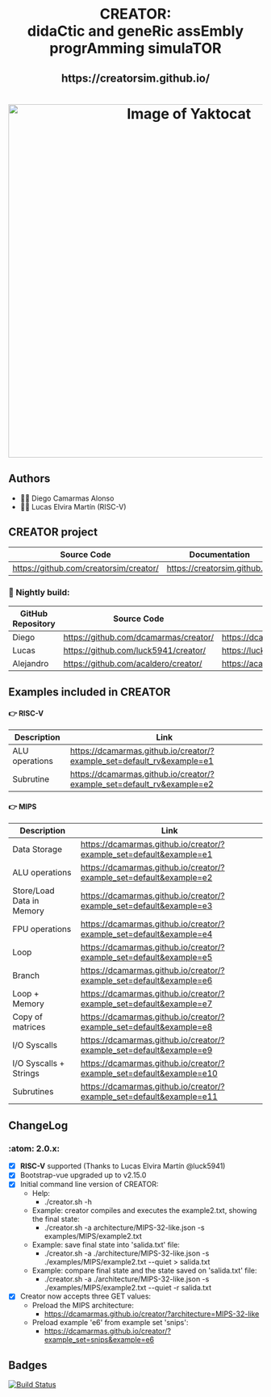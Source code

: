 
<html>
 <h1 align="center">CREATOR: <br>didaCtic and geneRic assEmbly progrAmming simulaTOR</h1>
 <h2 align="center"> https://creatorsim.github.io/ </h2>
 <h1 align="center"><img alt="Image of Yaktocat" width="700vw" src="https://creatorsim.github.io/images/user_mode/execute_program.PNG"></h1>
</html>

## Authors
* :technologist: Diego Camarmas Alonso
* :technologist: Lucas Elvira Martín (RISC-V)


## CREATOR project
 
| Source Code                             | Documentation                  | Creator                                | 
|-----------------------------------------|--------------------------------|----------------------------------------| 
| https://github.com/creatorsim/creator/  |  https://creatorsim.github.io/ |  https://creatorsim.github.io/creator/ | 

### :microscope:	 Nightly build:

| GitHub Repository | Source Code                     | Creator                                | 
|-------------------|-----------------------------------------|----------------------------------------| 
| Diego             | https://github.com/dcamarmas/creator/   |  https://dcamarmas.github.io/creator/  | 
| Lucas             | https://github.com/luck5941/creator/    |  https://luck5941.github.io/creator/   | 
| Alejandro         | https://github.com/acaldero/creator/    |  https://acaldero.github.io/creator/   | 


## Examples included in CREATOR

#### :point_right:	 RISC-V

| Description                | Link                                                                   |
|----------------------------|------------------------------------------------------------------------| 
| ALU operations             | https://dcamarmas.github.io/creator/?example_set=default_rv&example=e1 |
| Subrutine                  | https://dcamarmas.github.io/creator/?example_set=default_rv&example=e2 |

#### :point_right:	 MIPS

| Description                | Link                                                                 |
|----------------------------|----------------------------------------------------------------------|
| Data Storage               | https://dcamarmas.github.io/creator/?example_set=default&example=e1  |
| ALU operations             | https://dcamarmas.github.io/creator/?example_set=default&example=e2  |
| Store/Load Data in Memory  | https://dcamarmas.github.io/creator/?example_set=default&example=e3  |
| FPU operations             | https://dcamarmas.github.io/creator/?example_set=default&example=e4  |
| Loop                       | https://dcamarmas.github.io/creator/?example_set=default&example=e5  |
| Branch                     | https://dcamarmas.github.io/creator/?example_set=default&example=e6  |
| Loop + Memory              | https://dcamarmas.github.io/creator/?example_set=default&example=e7  |
| Copy of matrices           | https://dcamarmas.github.io/creator/?example_set=default&example=e8  |
| I/O Syscalls               | https://dcamarmas.github.io/creator/?example_set=default&example=e9  |
| I/O Syscalls + Strings     | https://dcamarmas.github.io/creator/?example_set=default&example=e10 |
| Subrutines                 | https://dcamarmas.github.io/creator/?example_set=default&example=e11 |
 
    
## ChangeLog

### :atom: 2.0.x:
- [x] **RISC-V** supported (Thanks to Lucas Elvira Martín @luck5941)
- [x] Bootstrap-vue upgraded up to v2.15.0
- [X] Initial command line version of CREATOR: 
     * Help:
       * ./creator.sh -h
     * Example: creator compiles and executes the example2.txt, showing the final state:
       * ./creator.sh -a architecture/MIPS-32-like.json -s examples/MIPS/example2.txt
     * Example: save final state into 'salida.txt' file:
       * ./creator.sh -a ./architecture/MIPS-32-like.json -s ./examples/MIPS/example2.txt --quiet > salida.txt
     * Example: compare final state and the state saved on 'salida.txt' file:
       * ./creator.sh -a ./architecture/MIPS-32-like.json -s ./examples/MIPS/example2.txt --quiet -r salida.txt
- [x] Creator now accepts three GET values:
     * Preload the MIPS architecture:
       * https://dcamarmas.github.io/creator/?architecture=MIPS-32-like
     * Preload example 'e6' from example set 'snips':
       * https://dcamarmas.github.io/creator/?example_set=snips&example=e6


## Badges

[![Build Status](https://travis-ci.org/dcamarmas/creator.svg?branch=master)](https://travis-ci.org/dcamarmas/creator)


